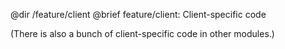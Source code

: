 @dir /feature/client
@brief feature/client: Client-specific code

(There is also a bunch of client-specific code in other modules.)

